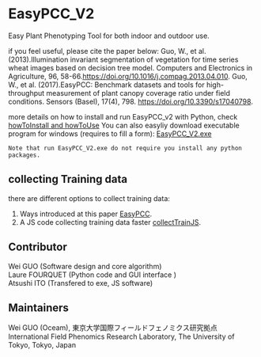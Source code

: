# EasyPCC_V2
Easy Plant Phenotyping Tool for both indoor and outdoor use.

if you feel useful, please cite the paper below:
Guo, W., et al. (2013).Illumination invariant segmentation of vegetation for time series wheat images based on decision tree model. Computers and Electronics in Agriculture, 96, 58-66.https://doi.org/10.1016/j.compag.2013.04.010.
Guo, W., et al. (2017).EasyPCC: Benchmark datasets and tools for high-throughput measurement of plant canopy coverage ratio under field conditions. Sensors (Basel), 17(4), 798. https://doi.org/10.3390/s17040798.

more details on how to install and run EasyPCC_v2 with Python, check [howToInstall and howToUse](https://github.com/oceam/EasyPCC_V2/blob/master/How_to_en.pdf) 
You can also easyliy download executable program for windows (requires to fill a form):
[EasyPCC_V2.exe](https://docs.google.com/forms/d/e/1FAIpQLSeWTBtp0jY5GM1nL57Wo0e3J8kg4vYhOv0CcUVdLEmB1Fooxg/viewform)

```
Note that run EasyPCC_V2.exe do not require you install any python packages.
```
## collecting Training data  
there are different options to collect training data:
1. Ways introduced at this paper [EasyPCC](http://www.mdpi.com/1424-8220/17/4/798).
2. A JS code collecting training data faster [collectTrainJS](https://github.com/oceam/EasyPCC_V2/tree/master/collectTrainJS).
## Contributor
Wei GUO (Software design and core algorithm)  
Laure FOURQUET (Python code and GUI interface )  
Atsushi ITO (Transfered to exe, JS software)
## Maintainers
Wei GUO (Oceam), 東京大学国際フィールドフェノミクス研究拠点  
International Field Phenomics Research Laboratory, The University of Tokyo, Tokyo, Japan
